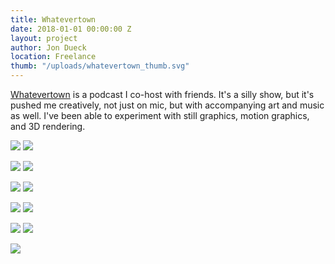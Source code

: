 ```yaml
---
title: Whatevertown
date: 2018-01-01 00:00:00 Z
layout: project
author: Jon Dueck
location: Freelance
thumb: "/uploads/whatevertown_thumb.svg"
---
```


[Whatevertown](https://whatevertown.com?viajondueckdotca) is a podcast I co-host with friends. It's a silly show, but it's pushed me creatively, not just on mic, but with accompanying art and music as well. I've been able to experiment with still graphics, motion graphics, and 3D rendering.

![](/uploads/whatevertown_what.jpg#half)
![](/uploads/whatevertown_gradient.jpg#half)

![](/uploads/whatevertown_skate.jpg#half)
![](/uploads/whatevertown_pillars.jpg#half)

![](/uploads/whatevertown_shirt_dotbold.jpg#half)
![](/uploads/whatevertown_shirt_network.jpg#half)

![](/uploads/whatevertown_shirt_slashes.jpg#half)
![](/uploads/whatevertown_shirt_what.jpg#half)

![](/uploads/whatevertown_shirt_gradient-circle.jpg#half)
![](/uploads/whatevertown_shirt_dotstack.jpg#half)

![](/uploads/whatevertown_render.jpg)
